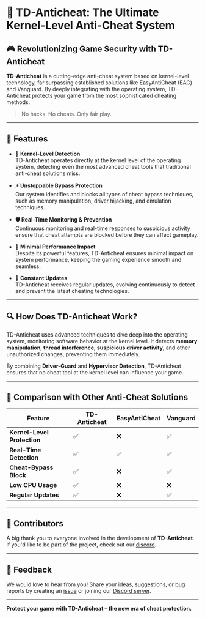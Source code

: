 
# 🚨 TD-Anticheat: The Ultimate Kernel-Level Anti-Cheat System

## 🎮 Revolutionizing Game Security with TD-Anticheat

**TD-Anticheat** is a cutting-edge anti-cheat system based on kernel-level technology, far surpassing established solutions like EasyAntiCheat (EAC) and Vanguard. By deeply integrating with the operating system, TD-Anticheat protects your game from the most sophisticated cheating methods.

> No hacks. No cheats. Only fair play.

---

## 🌟 Features

- **🔐 Kernel-Level Detection**  
  TD-Anticheat operates directly at the kernel level of the operating system, detecting even the most advanced cheat tools that traditional anti-cheat solutions miss.

- **⚡️ Unstoppable Bypass Protection**  
  Our system identifies and blocks all types of cheat bypass techniques, such as memory manipulation, driver hijacking, and emulation techniques.

- **🛡️ Real-Time Monitoring & Prevention**  
  Continuous monitoring and real-time responses to suspicious activity ensure that cheat attempts are blocked before they can affect gameplay.

- **🎯 Minimal Performance Impact**  
  Despite its powerful features, TD-Anticheat ensures minimal impact on system performance, keeping the gaming experience smooth and seamless.

- **🔄 Constant Updates**  
  TD-Anticheat receives regular updates, evolving continuously to detect and prevent the latest cheating technologies.

---

## 🔍 How Does TD-Anticheat Work?

TD-Anticheat uses advanced techniques to dive deep into the operating system, monitoring software behavior at the kernel level. It detects **memory manipulation**, **thread interference**, **suspicious driver activity**, and other unauthorized changes, preventing them immediately.

By combining **Driver-Guard** and **Hypervisor Detection**, TD-Anticheat ensures that no cheat tool at the kernel level can influence your game.

---

## 🏅 Comparison with Other Anti-Cheat Solutions

| Feature               | **TD-Anticheat** | EasyAntiCheat | Vanguard |
|-----------------------|------------------|---------------|----------|
| **Kernel-Level Protection** | ✅            | ❌            | ✅       |
| **Real-Time Detection**| ✅               | ✅            | ✅       |
| **Cheat-Bypass Block** | ✅               | ❌            | ✅       |
| **Low CPU Usage**      | ✅               | ❌            | ❌       |
| **Regular Updates**    | ✅               | ❌            | ✅       |

---

## 👥 Contributors

A big thank you to everyone involved in the development of **TD-Anticheat**. If you'd like to be part of the project, check out our [discord]([https://discord.gg/tqm9fVfAcF]).

---

## 💬 Feedback

We would love to hear from you! Share your ideas, suggestions, or bug reports by creating an [issue](https://github.com/timdev-ger/anticheat/issues) or joining our [Discord server](https://discord.gg/tqm9fVfAcF).

---

**Protect your game with TD-Anticheat – the new era of cheat protection.**
